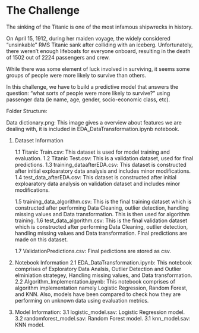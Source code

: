 # The Challenge
The sinking of the Titanic is one of the most infamous shipwrecks in history.

On April 15, 1912, during her maiden voyage, the widely considered “unsinkable” RMS Titanic sank after colliding with an iceberg. Unfortunately, there weren’t enough lifeboats for everyone onboard, resulting in the death of 1502 out of 2224 passengers and crew.

While there was some element of luck involved in surviving, it seems some groups of people were more likely to survive than others.

In this challenge, we have to build a predictive model that answers the question: “what sorts of people were more likely to survive?” using passenger data (ie name, age, gender, socio-economic class, etc).

Folder Structure:

Data dictionary.png: This image gives a overview about features we are dealing with, it is included in EDA_DataTransformation.ipynb notebook.

1. Dataset Information
  
	1.1 Titanic Train.csv: This dataset is used for model training and evaluation.
  	1.2 Titanic Test.csv: This is a validation dataset, used for final predictions.
  	1.3 training_dataafterEDA.csv: This dataset is constructed after initial exploaratory data analysis and includes minor modifications.
  	1.4 test_data_afterEDA.csv: This dataset is constructed after initial exploaratory data analysis on validation dataset and includes minor modifications.

	1.5 training_data_algorithm.csv: This is the final training dataset which is constructed after performing Data Cleaning, outlier detection, handling missing values and Data 			 transformation. This is then used for algorithm training.
	1.6 test_data_algorithm.csv: This is the final validation dataset which is constructed after performing Data Cleaning, outlier detection, handling missing values and Data 				transformation. Final predictions are made on this dataset.

	1.7 ValidationPredictions.csv: Final pedictions are stored as csv.

2. Notebook Information
2.1 EDA_DataTransformation.ipynb: This notebook comprises of Exploratory Data Analsis, Outlier Detection and Outlier elminiation strategey, Handling missing values, and Data transformation.
2.2 Algorithm_Implementation.ipynb: This notebook comprises of algorithm implementation namely Logistic Regression, Random Forest, and KNN. Also, models have been compared to check how they are performing on unknown data using evaluation metrics.

3. Model Information:
3.1 logistic_model.sav: Logistic Regression model. 
3.2 randomforest_model.sav: Random Forest model. 
3.1 knn_model.sav: KNN model. 
